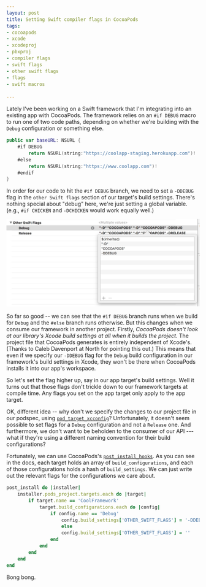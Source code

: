 ```yaml
---
layout: post
title: Setting Swift compiler flags in CocoaPods
tags:
- cocoapods
- xcode
- xcodeproj
- pbxproj
- compiler flags
- swift flags
- other swift flags
- flags
- swift macros

---
```


Lately I've been working on a Swift framework that I'm integrating into an existing app with CocoaPods. The framework relies on an `#if DEBUG` macro to run one of two code paths, depending on whether we're building with the `Debug` configuration or something else.

~~~swift
public var baseURL: NSURL {
    #if DEBUG
        return NSURL(string:"https://coolapp-staging.herokuapp.com")!
    #else
        return NSURL(string:"https://www.coolapp.com")!
    #endif
}
~~~

In order for our code to hit the `#if DEBUG` branch, we need to set a `-DDEBUG` flag in the `other Swift flags` section of our target's build settings. There's nothing special about "debug" here, we're just setting a global variable. (e.g., `#if CHICKEN` and `-DCHICKEN` would work equally well.)

![Target build settings](/assets/target-build-settings.jpg)

So far so good -- we can see that the `#if DEBUG` branch runs when we build for `Debug` and the `#else` branch runs otherwise. But this changes when we consume our framework in another project. Firstly, *CocoaPods doesn't look at our library's Xcode build settings at all when it builds the project.* The project file that CocoaPods generates is entirely independent of Xcode's. (Thanks to Caleb Davenport at North for pointing this out.) This means that even if we specify our `-DDEBUG` flag for the `Debug` build configuration in our framework's build settings in Xcode, they won't be there when CocoaPods installs it into our app's workspace.

So let's set the flag higher up, say in our app target's build settings. Well it turns out that those flags don't trickle down to our framework targets at compile time. Any flags you set on the app target only apply to the app target.

OK, different idea -- why don't we specify the changes to our project file in our podspec, using [`pod_target_xcconfig`](https://guides.cocoapods.org/syntax/podspec.html#tab_pod_target_xcconfig)? Unfortunately, it doesn't seem possible to set flags for a `Debug` configuration and not a `Release` one. And furthermore, we don't want to be beholden to the consumer of our API --- what if they're using a different naming convention for their build configurations?

Fortunately, we can use CocoaPods's [`post_install_hooks`](https://guides.cocoapods.org/syntax/podfile.html#tab_post_install). As you can see in the docs, each target holds an array of `build_configurations`, and each of those configurations holds a hash of `build_settings`. We can just write out the relevant flags for the configurations we care about.

~~~ruby
post_install do |installer|
    installer.pods_project.targets.each do |target|
        if target.name == 'CoolFramework'
            target.build_configurations.each do |config|
                if config.name == 'Debug'
                    config.build_settings['OTHER_SWIFT_FLAGS'] = '-DDEBUG'
                    else
                    config.build_settings['OTHER_SWIFT_FLAGS'] = ''
                end
            end
        end
    end
end
~~~

Bong bong.

